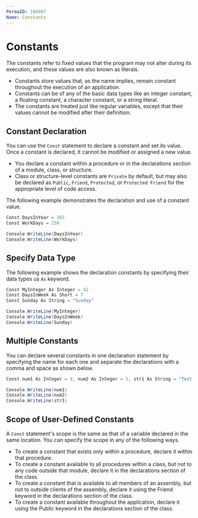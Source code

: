 ```yaml
---
PermaID: 100007
Name: Constants
---
```


# Constants

The constants refer to fixed values that the program may not alter during its execution, and these values are also known as literals.

 - Constants store values that, as the name implies, remain constant throughout the execution of an application.
 - Constants can be of any of the basic data types like an integer constant, a floating constant, a character constant, or a string literal. 
 - The constants are treated just like regular variables, except that their values cannot be modified after their definition.

## Constant Declaration

You can use the `Const` statement to declare a constant and set its value. Once a constant is declared, it cannot be modified or assigned a new value.

 - You declare a constant within a procedure or in the declarations section of a module, class, or structure. 
 - Class or structure-level constants are `Private` by default, but may also be declared as `Public`, `Friend`, `Protected`, or `Protected Friend` for the appropriate level of code access.

The following example demonstrates the declaration and use of a constant value.

```csharp
Const DaysInYear = 365
Const WorkDays = 250

Console.WriteLine(DaysInYear)
Console.WriteLine(WorkDays)
```

## Specify Data Type

The following example shows the declaration constants by specifying their data types us `As` keyword.

```csharp
Const MyInteger As Integer = 42
Const DaysInWeek As Short = 7
Const Sunday As String = "Sunday"

Console.WriteLine(MyInteger)
Console.WriteLine(DaysInWeek)
Console.WriteLine(Sunday)
```

## Multiple Constants

You can declare several constants in one declaration statement by specifying the name for each one and separate the declarations with a comma and space as shown below.

```csharp
Const num1 As Integer = 4, num2 As Integer = 5, str1 As String = "Test String"

Console.WriteLine(num1)
Console.WriteLine(num2)
Console.WriteLine(str1)
```

## Scope of User-Defined Constants

A `Const` statement's scope is the same as that of a variable declared in the same location. You can specify the scope in any of the following ways.

 - To create a constant that exists only within a procedure, declare it within that procedure.
 - To create a constant available to all procedures within a class, but not to any code outside that module, declare it in the declarations section of the class.
 - To create a constant that is available to all members of an assembly, but not to outside clients of the assembly, declare it using the Friend keyword in the declarations section of the class.
 - To create a constant available throughout the application, declare it using the Public keyword in the declarations section of the class.

